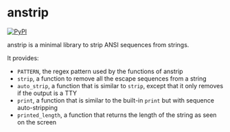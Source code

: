 # anstrip

[![PyPI](https://img.shields.io/pypi/v/anstrip)](https://pypi.org/project/anstrip/)

anstrip is a minimal library to strip ANSI sequences from strings.

It provides:

- `PATTERN`, the regex pattern used by the functions of anstrip
- `strip`, a function to remove all the escape sequences from a string
- `auto_strip`, a function that is similar to `strip`, except that it only removes if the output is a TTY
- `print`, a function that is similar to the built-in `print` but with sequence auto-stripping
- `printed_length`, a function that returns the length of the string as seen on the screen
